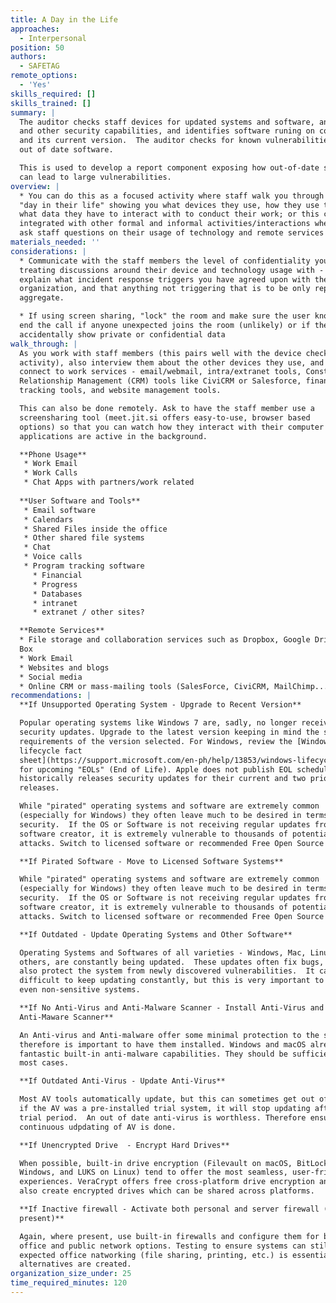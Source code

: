 ```yaml
---
title: A Day in the Life
approaches:
  - Interpersonal
position: 50
authors:
  - SAFETAG
remote_options:
  - 'Yes'
skills_required: []
skills_trained: []
summary: |
  The auditor checks staff devices for updated systems and software, anti-virus
  and other security capabilities, and identifies software runing on computers
  and its current version.  The auditor checks for known vulnerabilities to any
  out of date software.

  This is used to develop a report component exposing how out-of-date software
  can lead to large vulnerabilities.
overview: |
  * You can do this as a focused activity where staff walk you through a usual
  "day in their life" showing you what devices they use, how they use them, and
  what data they have to interact with to conduct their work; or this can be
  integrated with other formal and informal activities/interactions where you
  ask staff questions on their usage of technology and remote services
materials_needed: ''
considerations: |
  * Communicate with the staff members the level of confidentiality you are
  treating discussions around their device and technology usage with - i.e.
  explain what incident response triggers you have agreed upon with the
  organization, and that anything not triggering that is to be only reported in
  aggregate.

  * If using screen sharing, "lock" the room and make sure the user knows to
  end the call if anyone unexpected joins the room (unlikely) or if they
  accidentally show private or confidential data
walk_through: |
  As you work with staff members (this pairs well with the device checklist
  activity), also interview them about the other devices they use, and how they
  connect to work services - email/webmail, intra/extranet tools, Constituent
  Relationship Management (CRM) tools like CiviCRM or Salesforce, financial
  tracking tools, and website management tools.

  This can also be done remotely. Ask to have the staff member use a
  screensharing tool (meet.jit.si offers easy-to-use, browser based
  options) so that you can watch how they interact with their computer and what
  applications are active in the background.

  **Phone Usage**
   * Work Email
   * Work Calls
   * Chat Apps with partners/work related
   
  **User Software and Tools**
   * Email software
   * Calendars
   * Shared Files inside the office
   * Other shared file systems
   * Chat
   * Voice calls
   * Program tracking software
     * Financial
     * Progress
     * Databases
     * intranet
     * extranet / other sites?

  **Remote Services**
  * File storage and collaboration services such as Dropbox, Google Drive,
  Box
  * Work Email
  * Websites and blogs
  * Social media
  * Online CRM or mass-mailing tools (SalesForce, CiviCRM, MailChimp...)
recommendations: |
  **If Unsupported Operating System - Upgrade to Recent Version**

  Popular operating systems like Windows 7 are, sadly, no longer receiving
  security updates. Upgrade to the latest version keeping in mind the system
  requirements of the version selected. For Windows, review the [Windows
  lifecycle fact
  sheet](https://support.microsoft.com/en-ph/help/13853/windows-lifecycle-fact-sheet)
  for upcoming "EOLs" (End of Life). Apple does not publish EOL schedules, but
  historically releases security updates for their current and two prior
  releases.

  While "pirated" operating systems and software are extremely common
  (especially for Windows) they often leave much to be desired in terms of
  security.  If the OS or Software is not receiving regular updates from the
  software creator, it is extremely vulnerable to thousands of potential
  attacks. Switch to licensed software or recommended Free Open Source Software

  **If Pirated Software - Move to Licensed Software Systems**

  While "pirated" operating systems and software are extremely common
  (especially for Windows) they often leave much to be desired in terms of
  security.  If the OS or Software is not receiving regular updates from the
  software creator, it is extremely vulnerable to thousands of potential
  attacks. Switch to licensed software or recommended Free Open Source Software

  **If Outdated - Update Operating Systems and Other Software**

  Operating Systems and Softwares of all varieties - Windows, Mac, Linux, and
  others, are constantly being updated.  These updates often fix bugs, but they
  also protect the system from newly discovered vulnerabilities.  It can seem
  difficult to keep updating constantly, but this is very important to protect
  even non-sensitive systems.

  **If No Anti-Virus and Anti-Malware Scanner - Install Anti-Virus and
  Anti-Maware Scanner**

  An Anti-virus and Anti-malware offer some minimal protection to the system and
  therefore is important to have them installed. Windows and macOS already offer
  fantastic built-in anti-malware capabilities. They should be sufficient for
  most cases.

  **If Outdated Anti-Virus - Update Anti-Virus**

  Most AV tools automatically update, but this can sometimes get out of sync, or
  if the AV was a pre-installed trial system, it will stop updating after its
  trial period.  An out of date anti-virus is worthless. Therefore ensure that
  continuous udpdating of AV is done.

  **If Unencrypted Drive  - Encrypt Hard Drives**

  When possible, built-in drive encryption (Filevault on macOS, BitLockeron
  Windows, and LUKS on Linux) tend to offer the most seamless, user-friendly
  experiences. VeraCrypt offers free cross-platform drive encryption and cna
  also create encrypted drives which can be shared across platforms.

  **If Inactive firewall - Activate both personal and server firewall (If
  present)**

  Again, where present, use built-in firewalls and configure them for both
  office and public network options. Testing to ensure systems can still perform
  expected office natworking (file sharing, printing, etc.) is essential unless
  alternatives are created.
organization_size_under: 25
time_required_minutes: 120
---
```

